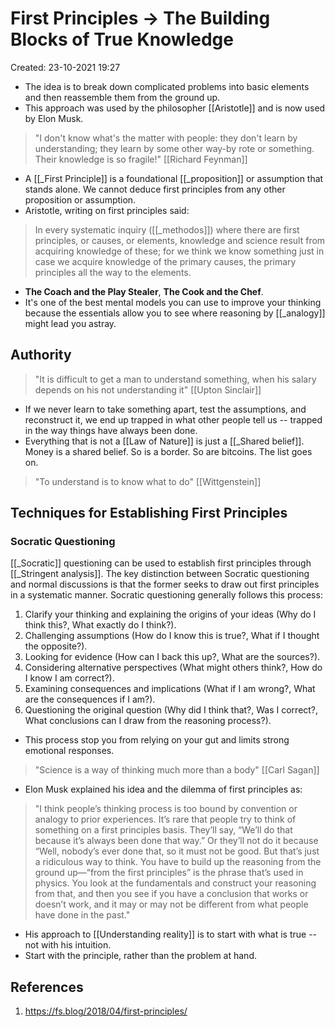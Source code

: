 
# First Principles -> The Building Blocks of True Knowledge
Created: 23-10-2021 19:27 

* The idea is to break down complicated problems into basic elements and then reassemble them from the ground up.
* This approach was used by the philosopher [[Aristotle]] and is now used by Elon Musk.
> "I don't know what's the matter with people: they don't learn by understanding; they learn by some other way-by rote or something. Their knowledge is so fragile!"
> [[Richard Feynman]]
* A [[_First Principle]] is a foundational [[_proposition]] or assumption that stands alone. We cannot deduce first principles from any other proposition or assumption.
* Aristotle, writing on first principles said:
> In every systematic inquiry ([[_methodos]]) where there are first principles, or causes, or elements, knowledge and science result from acquiring knowledge of these; for we think we know something just in case we acquire knowledge of the primary causes, the primary principles all the way to the elements.
* **The Coach and the Play Stealer**,  **The Cook and the Chef**.
* It's one of the best mental models you can use to improve your thinking because the essentials allow you to see where reasoning by [[_analogy]] might lead you astray.

## Authority
> "It is difficult to get a man to understand something, when his salary depends on his not understanding it"
> [[Upton Sinclair]]
* If we never learn to take something apart, test the assumptions, and reconstruct it, we end up trapped in what other people tell us -- trapped in the way things have always been done.
* Everything that is not a [[Law of Nature]] is just a [[_Shared belief]]. Money is a shared belief. So is a border. So are bitcoins. The list goes on.
> "To understand is to know what to do"
> [[Wittgenstein]]

## Techniques for Establishing First Principles 
### Socratic Questioning
[[_Socratic]] questioning can be used to establish first principles through [[_Stringent analysis]]. The key distinction between Socratic questioning and normal discussions is that the former seeks to draw out first principles in a systematic manner. 
Socratic questioning generally follows this process:
1. Clarify your thinking and explaining the origins of your ideas (Why do I think this?, What exactly do I think?).
2. Challenging assumptions (How do I know this is true?, What if I thought the opposite?).
3. Looking for evidence (How can I back this up?, What are the sources?).
4. Considering alternative perspectives (What might others think?, How do I know I am correct?).
5. Examining consequences and implications (What if I am wrong?, What are the consequences if I am?).
6. Questioning the original question (Why did I think that?, Was I correct?, What conclusions can I draw from the reasoning process?).
* This process stop you from relying on your gut and limits strong emotional responses.
> "Science is a way of thinking much more than a body"
> [[Carl Sagan]]
* Elon Musk explained his idea and the dilemma of first principles as:
> "I think people’s thinking process is too bound by convention or analogy to prior experiences. It’s rare that people try to think of something on a first principles basis. They’ll say, “We’ll do that because it’s always been done that way.” Or they’ll not do it because “Well, nobody’s ever done that, so it must not be good. But that’s just a ridiculous way to think. You have to build up the reasoning from the ground up—“from the first principles” is the phrase that’s used in physics. You look at the fundamentals and construct your reasoning from that, and then you see if you have a conclusion that works or doesn’t work, and it may or may not be different from what people have done in the past."
* His approach to [[Understanding reality]] is to start with what is true -- not with his intuition.
* Start with the principle, rather than the problem at hand.
## References
1. https://fs.blog/2018/04/first-principles/
